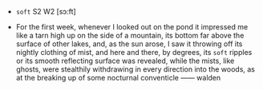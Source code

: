 - `soft` S2 W2 [sɔ:ft]



-  For the first week, whenever I looked out on the pond it impressed me like a tarn high up on the side of a mountain, its bottom far above the surface of other lakes, and, as the sun arose, I saw it throwing off its nightly clothing of mist, and here and there, by degrees, its `soft` ripples or its smooth reflecting surface was revealed, while the mists, like ghosts, were stealthily withdrawing in every direction into the woods, as at the breaking up of some nocturnal conventicle —— walden